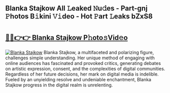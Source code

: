 ## Blanka Stajkow All 𝙻eaked 𝙽u𝚍es - Part-gnj 𝙿hotos B𝚒kini 𝚅𝚒deo - Hot 𝙿art 𝙻eaks bZxS8

# <h2><a href="http://ld1h7hz.urlbe.top/?page=Blanka+Stajkow">🔗🔗👉👉 Blanka Stajkow P𝚑oto𝚜Vid𝚎o</a></h2>

[![Blanka Stajkow](https://i.imgur.com/eBuTRDB.gif)](http://ld1h7hz.urlbe.top/?page=Blanka+Stajkow)
Blanka Stajkow, a multifaceted and polarizing figure, challenges simple understanding. Her unique method of engaging with online audiences has fascinated and provoked critics, generating debates on artistic expression, consent, and the complexities of digital communities. Regardless of her future decisions, her mark on digital media is indelible. Fueled by an unyielding resolve and undeniable enchantment, Blanka Stajkow progress in the digital realm is unrelenting.
